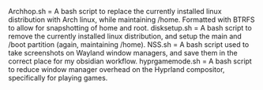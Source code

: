 Archhop.sh = A bash script to replace the currently installed linux distribution with Arch linux, while maintaining /home. Formatted with BTRFS to allow for snapshotting of home and root.
disksetup.sh = A bash script to remove the currently installed linux distribution, and setup the main and /boot partition (again, maintaining /home).
NSS.sh = A bash script used to take screenshots on Wayland window managers, and save them in the correct place for my obsidian workflow.
hyprgamemode.sh = A bash script to reduce window manager overhead on the Hyprland compositor, specifically for playing games.
